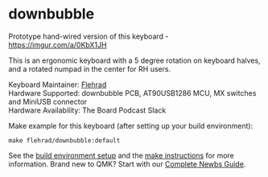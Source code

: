 # downbubble

Prototype hand-wired version of this keyboard - https://imgur.com/a/0KbX1JH

This is an ergonomic keyboard with a 5 degree rotation on keyboard halves, and a rotated numpad in the center for RH users.

Keyboard Maintainer: [Flehrad](https://github.com/flehrad)  
Hardware Supported: downbubble PCB, AT90USB1286 MCU, MX switches and MiniUSB connector  
Hardware Availability: The Board Podcast Slack

Make example for this keyboard (after setting up your build environment):

    make flehrad/downbubble:default

See the [build environment setup](https://docs.qmk.fm/#/getting_started_build_tools) and the [make instructions](https://docs.qmk.fm/#/getting_started_make_guide) for more information. Brand new to QMK? Start with our [Complete Newbs Guide](https://docs.qmk.fm/#/newbs).
